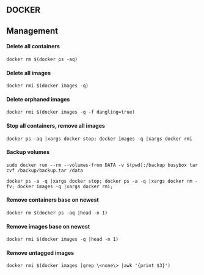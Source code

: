 DOCKER
------
## Management

#### Delete all containers
`docker rm $(docker ps -aq)`
#### Delete all images
`docker rmi $(docker images -q)`
#### Delete orphaned images
`docker rmi $(docker images -q -f dangling=true)`

#### Stop all containers, remove all images
`docker ps -aq |xargs docker stop; docker images -q |xargs docker rmi`

#### Backup volumes
`sudo docker run --rm --volumes-from DATA -v $(pwd):/backup busybox tar cvf /backup/backup.tar /data`

`docker ps -a -q |xargs docker stop; docker ps -a -q |xargs docker rm -fv; docker images -q |xargs docker rmi;`

#### Remove containers base on newest
`docker rm $(docker ps -aq |head -n 1)`

#### Remove images base on newest
`docker rmi $(docker images -q |head -n 1)`

#### Remove untagged images
`docker rmi $(docker images |grep \<none\> |awk '{print $3}')`
